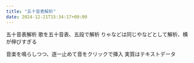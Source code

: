 ```yaml
---
title: "五十音表解析"
date: 2024-12-21T15:34:17+09:00
---
```

五十音表解析
歌を五十音表、五段で解析
りゃなどは同じやなどとして解析、横が伸びすぎる

音楽を鳴らしつつ、逐一止めて音をクリックで挿入
実質はテキストデータ
